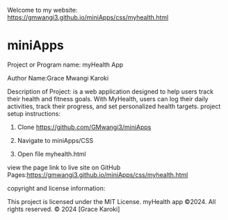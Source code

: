 Welcome to my website: https://gmwangi3.github.io/miniApps/css/myhealth.html
# miniApps
Project or Program name: myHealth App 

Author Name:Grace Mwangi Karoki

Description of Project: is a web application designed to help users track their health and fitness goals. With MyHealth, users can log their daily activities, track their progress, and set personalized health targets. project setup instructions:

1. Clone https://github.com/GMwangi3/miniApps

2. Navigate to miniApps/CSS

3. Open file myhealth.html

view the page link to live site on GitHub Pages:https://gmwangi3.github.io/miniApps/css/myhealth.html

copyright and license information: 

This project is licensed under the MIT License. myHealth app ©2024. All rights reserved. © 2024 [Grace Karoki]

